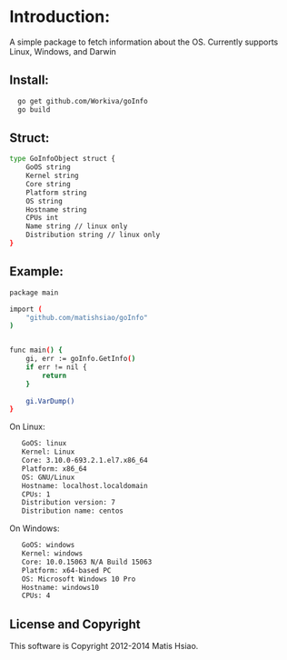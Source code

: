 # Introduction:
  A simple package to fetch information about the OS.  Currently supports Linux, Windows, and Darwin
    
## Install:
```sh
  go get github.com/Workiva/goInfo
  go build
```

## Struct:
```sh
type GoInfoObject struct {
    GoOS string
    Kernel string
    Core string
    Platform string
    OS string
    Hostname string
    CPUs int
    Name string // linux only
    Distribution string // linux only
}
```

## Example:

```sh   
package main

import (
    "github.com/matishsiao/goInfo"
)


func main() {
    gi, err := goInfo.GetInfo()
    if err != nil {
        return
    }
    
    gi.VarDump()
}
```

On Linux:
```sh
   GoOS: linux
   Kernel: Linux
   Core: 3.10.0-693.2.1.el7.x86_64
   Platform: x86_64
   OS: GNU/Linux
   Hostname: localhost.localdomain
   CPUs: 1
   Distribution version: 7
   Distribution name: centos
```
On Windows:
```sh
   GoOS: windows
   Kernel: windows
   Core: 10.0.15063 N/A Build 15063
   Platform: x64-based PC
   OS: Microsoft Windows 10 Pro
   Hostname: windows10
   CPUs: 4
```

## License and Copyright

This software is Copyright 2012-2014 Matis Hsiao.
